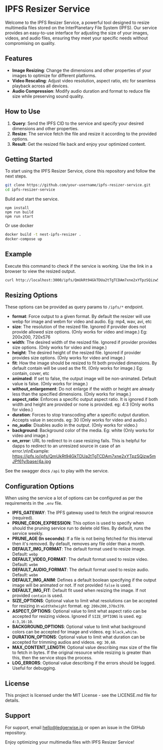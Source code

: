 # IPFS Resizer Service

Welcome to the IPFS Resizer Service, a powerful tool designed to resize multimedia files stored on the InterPlanetary File System (IPFS). Our service provides an easy-to-use interface for adjusting the size of your images, videos, and audio files, ensuring they meet your specific needs without compromising on quality.

## Features

- **Image Resizing**: Change the dimensions and other properties of your images to optimize for different platforms.
- **Video Rescaling**: Adjust video resolution, aspect ratio, etc for seamless playback across all devices.
- **Audio Compression**: Modify audio duration and format to reduce file size while preserving sound quality.

## How to Use

1. **Query**: Send the IPFS CID to the service and specify your desired dimensions and other properties.
2. **Resize**: The service fetch the file and resize it according to the provided options.
3. **Result**: Get the resized file back and enjoy your optimized content.

## Getting Started

To start using the IPFS Resizer Service, clone this repository and follow the next steps.

```bash
git clone https://github.com/your-username/ipfs-resizer-service.git
cd ipfs-resizer-service
```

Build and start the service.

```
npm install
npm run build
npm run start
```

Or use docker

```bash
docker build -t nest-ipfs-resizer .
docker-compose up
```

## Example

Execute this command to check if the service is working. Use the link in a browser to view the resized output.

```bash
curl http://localhost:3000/ipfs/QmUkRt94GkTDUa2tTgTCDAm7xne2xYTpzSQizw5mJPf61y/base/4a.jpg?size=200x200
```

## Resizing Options

These options can be provided as query params to `/ipfs/*` endpoint.

- **format**: Force output to a given format. By default the resizer will use webp for image and webm for video and audio. Eg: mp4, wav, avi, etc
- **size**: The resolution of the resized file. Ignored if provider does not provide allowed size options. (Only works for video and image.) Eg: 200x200, 720x576
- **width**: The desired width of the resized file. Ignored if provider provides size options. (Only works for video and image.)
- **height**: The desired height of the resized file. Ignored if provider provides size options. (Only works for video and image.)
- **fit**: How the image should be resized to fit both provided dimensions. By default contain will be used as the fit. (Only works for image.) Eg: contain, cover, etc
- **animated**: If set to false, the output image will be non-animated. Default value is false. (Only works for image.)
- **without_enlargement**: Do not enlarge if the width or height are already less than the specified dimensions. (Only works for image.)
- **aspect_ratio**: Enforces a specific output aspect ratio. It is ignored if both width and height are provided or none is provided. eg: 4:3 (Only works for video.)
- **duration**: Forces to stop transcoding after a specific output duration. Accepts value in seconds. eg: 30 (Only works for video and audio.)
- **no_audio**: Disables audio in the output. (Only works for video.)
- **background**: Background color of the media. Eg: white (Only works for video and image.)
- **on_error**: URL to redirect to in case resizing fails. This is helpful for dapps to redirect to an unresized source in case of an error.\n\nExample: https://ipfs.io/ipfs/QmUkRt94GkTDUa2tTgTCDAm7xne2xYTpzSQizw5mJPf61y/base/4a.jpg

See the swagger docs `/api` to play with the service.

## Configuration Options

When using the service a lot of options can be configured as per the requirements in the `.env` file.

- **IPFS_GATEWAY**: The IPFS gateway used to fetch the original resource (required).
- **PRUNE_CRON_EXPRESSION**: This option is used to specify when should the pruning service run to delete old files. By default, runs the service weekly.
- **PRUNE_AGE (In seconds)**: If a file is not being fetched for this interval then it's removed. By default, removes any file older than a month.
- **DEFAULT_IMG_FORMAT**: The default format used to resize image. Default: `webp`
- **DEFAULT_VIDEO_FORMAT**: The default format used to resize video. Default: `webm`
- **DEFAULT_AUDIO_FORMAT**: The default format used to resize audio. Default: `webm`
- **DEFAULT_IMG_ANIM**: Defines a default boolean specifying if the output image will be animated or not. If not provided `false` is used.
- **DEFAULT_IMG_FIT**: Default fit used when resizing the image. If not provided `contain` is used.
- **SIZE_OPTIONS**: Optional value to limit what resolutions can be accepted for resizing in `width`x`height` format. eg: `200x200,370x370`.
- **ASPECT_OPTIONS**: Optional value to limit what aspect ratio can be accepted for resizing videos. Ignored if `SIZE_OPTIONS` is used. eg: `4:3,16:10`.
- **BACKGROUND_OPTIONS**: Optional value to limit what background colors can be accepted for image and videos. eg: `black,white`.
- **DURATION_OPTIONS**: Optional value to limit what duration can be accepted for trimming audios and videos. eg: `30,60`.
- **MAX_CONTENT_LENGTH**: Optional value describing max size of the file to fetch in bytes. If the original resource while resizing is greater than this, then the service stops the process.
- **LOG_ERRORS**: Optional value describing if the errors should be logged. Useful for debugging.

## License

This project is licensed under the MIT License - see the LICENSE.md file for details.

## Support

For support, email hello@ledgerwise.io or open an issue in the GitHub repository.

Enjoy optimizing your multimedia files with IPFS Resizer Service!
